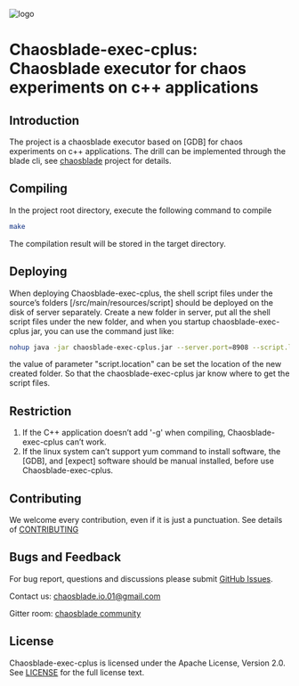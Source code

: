 ![logo](https://chaosblade.oss-cn-hangzhou.aliyuncs.com/doc/image/chaosblade-logo.png)

# Chaosblade-exec-cplus: Chaosblade executor for chaos experiments on c++ applications


## Introduction
The project is a chaosblade executor based on [GDB] for chaos 
experiments on c++ applications. The drill can be implemented through the blade cli, see 
[chaosblade](https://github.com/chaosblade-io/chaosblade) project for details.


## Compiling
In the project root directory, execute the following command to compile
```bash
make
```

The compilation result will be stored in the target directory.


## Deploying
When deploying Chaosblade-exec-cplus, the shell script files under the source’s folders [/src/main/resources/script] should be deployed on the disk of server separately. Create a new folder in server, put all the shell script files under the new folder, and when you startup chaosblade-exec-cplus jar, you can use the command just like: 
```bash
nohup java -jar chaosblade-exec-cplus.jar --server.port=8908 --script.location=/home/admin/cplus/ & 
```
the value of parameter "script.location" can be set the location of the new created folder. So that the  chaosblade-exec-cplus jar know where to get the script files.


## Restriction
1. If the C++ application doesn’t add '-g' when compiling, Chaosblade-exec-cplus can’t work. 
2. If the linux system can’t support yum command to install software,  the [GDB], and [expect] software should be manual installed, before use Chaosblade-exec-cplus.


## Contributing
We welcome every contribution, even if it is just a punctuation. See details of [CONTRIBUTING](CONTRIBUTING.md)


## Bugs and Feedback
For bug report, questions and discussions please submit [GitHub Issues](https://github.com/chaosblade-io/chaosblade-exec-cplus/issues).

Contact us: chaosblade.io.01@gmail.com

Gitter room: [chaosblade community](https://gitter.im/chaosblade-io/community)


## License
Chaosblade-exec-cplus is licensed under the Apache License, Version 2.0. See [LICENSE](LICENSE) for the full license text.
